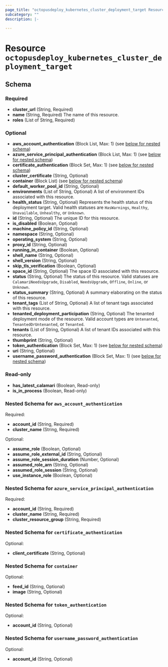 ```yaml
---
page_title: "octopusdeploy_kubernetes_cluster_deployment_target Resource - terraform-provider-octopusdeploy"
subcategory: ""
description: |-
  
---
```


# Resource `octopusdeploy_kubernetes_cluster_deployment_target`





## Schema

### Required

- **cluster_url** (String, Required)
- **name** (String, Required) The name of this resource.
- **roles** (List of String, Required)

### Optional

- **aws_account_authentication** (Block List, Max: 1) (see [below for nested schema](#nestedblock--aws_account_authentication))
- **azure_service_principal_authentication** (Block List, Max: 1) (see [below for nested schema](#nestedblock--azure_service_principal_authentication))
- **certificate_authentication** (Block Set, Max: 1) (see [below for nested schema](#nestedblock--certificate_authentication))
- **cluster_certificate** (String, Optional)
- **container** (Block List) (see [below for nested schema](#nestedblock--container))
- **default_worker_pool_id** (String, Optional)
- **environments** (List of String, Optional) A list of environment IDs associated with this resource.
- **health_status** (String, Optional) Represents the health status of this deployment target. Valid health statuses are `HasWarnings`, `Healthy`, `Unavailable`, `Unhealthy`, or `Unknown`.
- **id** (String, Optional) The unique ID for this resource.
- **is_disabled** (Boolean, Optional)
- **machine_policy_id** (String, Optional)
- **namespace** (String, Optional)
- **operating_system** (String, Optional)
- **proxy_id** (String, Optional)
- **running_in_container** (Boolean, Optional)
- **shell_name** (String, Optional)
- **shell_version** (String, Optional)
- **skip_tls_verification** (Boolean, Optional)
- **space_id** (String, Optional) The space ID associated with this resource.
- **status** (String, Optional) The status of this resource. Valid statuses are `CalamariNeedsUpgrade`, `Disabled`, `NeedsUpgrade`, `Offline`, `Online`, or `Unknown`.
- **status_summary** (String, Optional) A summary elaborating on the status of this resource.
- **tenant_tags** (List of String, Optional) A list of tenant tags associated with this resource.
- **tenanted_deployment_participation** (String, Optional) The tenanted deployment mode of the resource. Valid account types are `Untenanted`, `TenantedOrUntenanted`, or `Tenanted`.
- **tenants** (List of String, Optional) A list of tenant IDs associated with this resource.
- **thumbprint** (String, Optional)
- **token_authentication** (Block Set, Max: 1) (see [below for nested schema](#nestedblock--token_authentication))
- **uri** (String, Optional)
- **username_password_authentication** (Block Set, Max: 1) (see [below for nested schema](#nestedblock--username_password_authentication))

### Read-only

- **has_latest_calamari** (Boolean, Read-only)
- **is_in_process** (Boolean, Read-only)

<a id="nestedblock--aws_account_authentication"></a>
### Nested Schema for `aws_account_authentication`

Required:

- **account_id** (String, Required)
- **cluster_name** (String, Required)

Optional:

- **assume_role** (Boolean, Optional)
- **assume_role_external_id** (String, Optional)
- **assume_role_session_duration** (Number, Optional)
- **assumed_role_arn** (String, Optional)
- **assumed_role_session** (String, Optional)
- **use_instance_role** (Boolean, Optional)


<a id="nestedblock--azure_service_principal_authentication"></a>
### Nested Schema for `azure_service_principal_authentication`

Required:

- **account_id** (String, Required)
- **cluster_name** (String, Required)
- **cluster_resource_group** (String, Required)


<a id="nestedblock--certificate_authentication"></a>
### Nested Schema for `certificate_authentication`

Optional:

- **client_certificate** (String, Optional)


<a id="nestedblock--container"></a>
### Nested Schema for `container`

Optional:

- **feed_id** (String, Optional)
- **image** (String, Optional)


<a id="nestedblock--token_authentication"></a>
### Nested Schema for `token_authentication`

Optional:

- **account_id** (String, Optional)


<a id="nestedblock--username_password_authentication"></a>
### Nested Schema for `username_password_authentication`

Optional:

- **account_id** (String, Optional)


